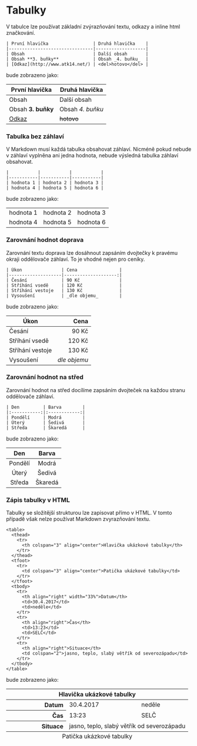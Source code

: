 Tabulky
=======

V tabulce lze používat základní  zvýrazňování textu, odkazy a inline html značkování.

```
| První hlavička                 | Druhá hlavička    |
|--------------------------------|-------------------|
| Obsah                          | Další obsah       |
| Obsah **3. buňky**             | Obsah _4. buňku_  |
| [Odkaz](http://www.atk14.net/) | <del>hotovo</del> |
```

bude zobrazeno jako:

| První hlavička                 | Druhá hlavička    |
|--------------------------------|-------------------|
| Obsah                          | Další obsah       |
| Obsah **3. buňky**             | Obsah _4. buňku_  |
| [Odkaz](http://www.atk14.net/) | <del>hotovo</del> |

### Tabulka bez záhlaví

V Markdown musí každá tabulka obsahovat záhlaví. Nicméně pokud nebude v záhlaví vyplněna ani jedna hodnota, nebude výsledná tabulka záhlaví obsahovat.

```
|           |           |           |
|-----------|-----------|-----------|
| hodnota 1 | hodnota 2 | hodnota 3 |
| hodnota 4 | hodnota 5 | hodnota 6 |
```

bude zobrazeno jako:

|           |           |           |
|-----------|-----------|-----------|
| hodnota 1 | hodnota 2 | hodnota 3 |
| hodnota 4 | hodnota 5 | hodnota 6 |

### Zarovnání hodnot doprava

Zarovnání textu doprava lze dosáhnout zapsáním dvojtečky k pravému okraji oddělovače záhlaví.
To je vhodné nejen pro ceníky.

```
| Úkon               | Cena                |
|--------------------|--------------------:|
| Česání             | 90 Kč               |
| Stříhání vsedě     | 120 Kč              |
| Stříhání vestoje   | 130 Kč              |
| Vysoušení          | _dle objemu_        |
```

bude zobrazeno jako:

| Úkon               | Cena                |
|--------------------|--------------------:|
| Česání             | 90 Kč               |
| Stříhání vsedě     | 120 Kč              |
| Stříhání vestoje   | 130 Kč              |
| Vysoušení          | _dle objemu_        |

### Zarovnání hodnot na střed

Zarovnání hodnot na střed docílíme zapsáním dvojteček na každou stranu oddělovače záhlaví.

```
| Den         | Barva        |
|:-----------:|:------------:|
| Pondělí     | Modrá        |
| Úterý       | Šedivá       |
| Středa      | Škaredá      |
```

bude zobrazeno jako:

| Den         | Barva        |
|:-----------:|:------------:|
| Pondělí     | Modrá        |
| Úterý       | Šedivá       |
| Středa      | Škaredá      |

### Zápis tabulky v HTML

Tabulky se složitější strukturou lze zapisovat přímo v HTML. V tomto případě však nelze používat Markdown zvyrazňování textu.

    <table>
      <thead>
        <tr>
          <th colspan="3" align="center">Hlavička ukázkové tabulky</th>
        </tr>
      </thead>
      <tfoot>
        <tr>
          <td colspan="3" align="center">Patička ukázkové tabulky</td>
        </tr>
      </tfoot>
      <tbody>
        <tr>
          <th align="right" width="33%">Datum</th>
          <td>30.4.2017</td>
          <td>neděle</td>
        </tr>
        <tr>
          <th align="right">Čas</th>
          <td>13:23</td>
          <td>SELČ</td>
        </tr>
        <tr>
          <th align="right">Situace</th>
          <td colspan="2">jasno, teplo, slabý větřík od severozápadu</td>
        </tr>
      </tbody>
    </table>

bude zobrazeno jako:

<table>
  <thead>
    <tr>
      <th colspan="3" align="center">Hlavička ukázkové tabulky</th>
    </tr>
  </thead>
  <tfoot>
    <tr>
      <td colspan="3" align="center">Patička ukázkové tabulky</td>
    </tr>
  </tfoot>
  <tbody>
    <tr>
      <th align="right" width="33%">Datum</th>
      <td>30.4.2017</td>
      <td>neděle</td>
    </tr>
    <tr>
      <th align="right">Čas</th>
      <td>13:23</td>
      <td>SELČ</td>
    </tr>
    <tr>
      <th align="right">Situace</th>
      <td colspan="2">jasno, teplo, slabý větřík od severozápadu</td>
    </tr>
  </tbody>
</table>
